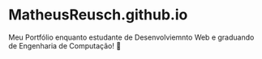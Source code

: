 # MatheusReusch.github.io
Meu Portfólio enquanto estudante de Desenvolviemnto Web e graduando de Engenharia de Computação! 🚀
